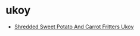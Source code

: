# ukoy

 * [Shredded Sweet Potato And Carrot Fritters Ukoy](index/s/shredded-sweet-potato-and-carrot-fritters-ukoy.json)
